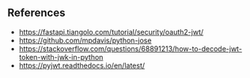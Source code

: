 ## References

- https://fastapi.tiangolo.com/tutorial/security/oauth2-jwt/
- https://github.com/mpdavis/python-jose
- https://stackoverflow.com/questions/68891213/how-to-decode-jwt-token-with-jwk-in-python
- https://pyjwt.readthedocs.io/en/latest/
